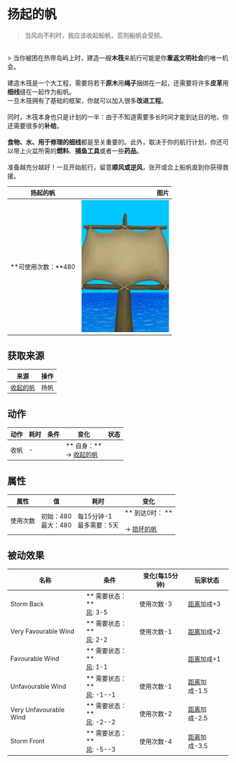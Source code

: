 # 扬起的帆  
> 当风向不利时，我应该收起船帆，否则船帆会受损。  
<br>  
> 当你被困在热带岛屿上时，建造一艘<b>木筏</b>来航行可能是你<b>重返文明社会</b>的唯一机会。<br><br>建造木筏是一个大工程，需要将若干<b>原木</b>用<b>绳子</b>捆绑在一起，还需要将许多<b>皮革</b>用<b>细线</b>缝在一起作为船帆。<br>一旦木筏拥有了基础的框架，你就可以加入很多<b>改进工程</b>。<br><br>同时，木筏本身也只是计划的一半：由于不知道需要多长时间才能到达目的地，你还需要很多的<b>补给</b>。<br><br><b>食物、水、用于修理的细线</b>都是至关重要的。此外，取决于你的航行计划，你还可以带上火盆所需的<b>燃料</b>、<b>捕鱼工具</b>或者一些<b>药品</b>。<br><br>准备越充分越好！一旦开始航行，留意<b>顺风或逆风</b>，张开或合上船帆直到你获得救援。  
  
  扬起的帆  |   图片   
 ----  |  ----:   
 **可使用次数：**480  |  <img decoding="async" src="Sprite/SailRaised.png" href="a.md" style="max-width:300px;max-height:300px;">   
  
## 获取来源  
来源  |  操作  
----  |  ----  
[收起的帆](SailDown_Raft.md)  |  扬帆  
## 动作  
动作  |  耗时  |  条件  |  变化  |  状态  
----  |  ----  |  ----  |  ----  |  ----  
收帆<br>  |  -  |    |  ** 自身：**<br>→ [收起的帆](SailDown_Raft.md)  |    
## 属性   
属性  |  值  |  耗时  |  变化  
----  |  ----  |  ----  |  ----  
使用次数  |  初始：480<br>最大：480  |  每15分钟-1<br>最多需要：5天  |  ** 到达0时： **<br><br>→ [损坏的帆](SailBroken_Raft.md)  
## 被动效果  
名称  |  条件  |  变化(每15分钟)  |  玩家状态  
----  |  ----  |  ----  |  ----  
Storm Back  |  ** 需要状态：**<br>[风](Wind.md): 3-5  |  使用次数-3  |  [距离](Distance.md)加成+3  
Very Favourable Wind  |  ** 需要状态：**<br>[风](Wind.md): 2-2  |  使用次数-1  |  [距离](Distance.md)加成+2  
Favourable Wind  |  ** 需要状态：**<br>[风](Wind.md): 1-1  |    |  [距离](Distance.md)加成+1  
Unfavourable Wind  |  ** 需要状态：**<br>[风](Wind.md): -1--1  |  使用次数-1  |  [距离](Distance.md)加成-1.5  
Very Unfavourable Wind  |  ** 需要状态：**<br>[风](Wind.md): -2--2  |  使用次数-2  |  [距离](Distance.md)加成-2.5  
Storm Front  |  ** 需要状态：**<br>[风](Wind.md): -5--3  |  使用次数-4  |  [距离](Distance.md)加成-3.5  


<script>document.title="扬起的帆 - 卡牌生存百科 Card Survival Wiki";</script>